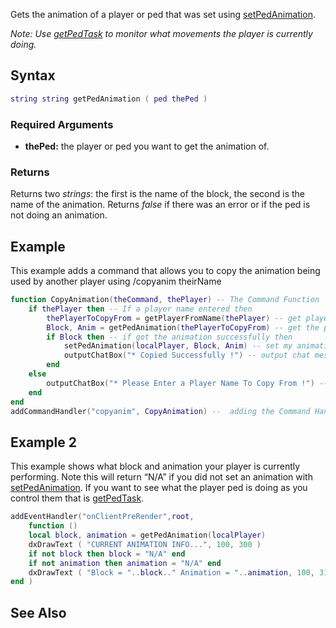 Gets the animation of a player or ped that was set using [setPedAnimation](/setPedAnimation.md "wikilink").

*Note: Use [getPedTask](/getPedTask.md "wikilink") to monitor what movements the player is currently doing.*

Syntax
------

``` lua
string string getPedAnimation ( ped thePed )
```

### Required Arguments

-   **thePed:** the player or ped you want to get the animation of.

### Returns

Returns two *strings*: the first is the name of the block, the second is the name of the animation. Returns *false* if there was an error or if the ped is not doing an animation.

Example
-------

This example adds a command that allows you to copy the animation being used by another player using /copyanim theirName

``` lua
function CopyAnimation(theCommand, thePlayer) -- The Command Function
    if thePlayer then -- If a player name entered then
        thePlayerToCopyFrom = getPlayerFromName(thePlayer) -- get player from his name
        Block, Anim = getPedAnimation(thePlayerToCopyFrom) -- get the player animation
        if Block then -- if got the animation successfully then
            setPedAnimation(localPlayer, Block, Anim) -- set my animation the same
            outputChatBox("* Copied Successfully !") -- output chat message
        end
    else    
        outputChatBox("* Please Enter a Player Name To Copy From !") -- if you didnt entered a player name , then output a chat box message
    end
end
addCommandHandler("copyanim", CopyAnimation) --  adding the Command Handler
```

Example 2
---------

This example shows what block and animation your player is currently performing. Note this will return “N/A” if you did not set an animation with [setPedAnimation](/setPedAnimation.md "wikilink"). If you want to see what the player ped is doing as you control them that is [getPedTask](/getPedTask.md "wikilink").

``` lua
addEventHandler("onClientPreRender",root,
    function ()
    local block, animation = getPedAnimation(localPlayer)
    dxDrawText ( "CURRENT ANIMATION INFO...", 100, 300 )
    if not block then block = "N/A" end
    if not animation then animation = "N/A" end
    dxDrawText ( "Block = "..block.." Animation = "..animation, 100, 315 )
end )
```

See Also
--------
